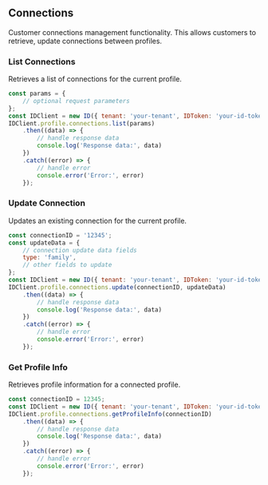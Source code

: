 ## Connections

Customer connections management functionality.
This allows customers to retrieve, update connections between profiles.

### List Connections

Retrieves a list of connections for the current profile.
```javascript
const params = {
    // optional request parameters
};
const IDClient = new ID({ tenant: 'your-tenant', IDToken: 'your-id-token', config: {} })
IDClient.profile.connections.list(params)
    .then((data) => {
        // handle response data
        console.log('Response data:', data)
    })
    .catch((error) => {
        // handle error
        console.error('Error:', error)
    });
```

### Update Connection

Updates an existing connection for the current profile.
```javascript
const connectionID = '12345';
const updateData = {
    // connection update data fields
    type: 'family',
    // other fields to update
};
const IDClient = new ID({ tenant: 'your-tenant', IDToken: 'your-id-token', config: {} })
IDClient.profile.connections.update(connectionID, updateData)
    .then((data) => {
        // handle response data
        console.log('Response data:', data)
    })
    .catch((error) => {
        // handle error
        console.error('Error:', error)
    });
```

### Get Profile Info

Retrieves profile information for a connected profile.
```javascript
const connectionID = 12345;
const IDClient = new ID({ tenant: 'your-tenant', IDToken: 'your-id-token', config: {} })
IDClient.profile.connections.getProfileInfo(connectionID)
    .then((data) => {
        // handle response data
        console.log('Response data:', data)
    })
    .catch((error) => {
        // handle error
        console.error('Error:', error)
    });
```